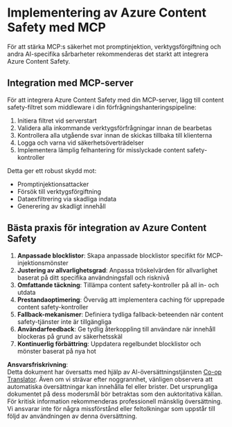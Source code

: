 <!--
CO_OP_TRANSLATOR_METADATA:
{
  "original_hash": "1b6c746d9e190deba4d8765267ffb94e",
  "translation_date": "2025-07-17T08:57:34+00:00",
  "source_file": "02-Security/azure-content-safety-implementation.md",
  "language_code": "sv"
}
-->
# Implementering av Azure Content Safety med MCP

För att stärka MCP:s säkerhet mot promptinjektion, verktygsförgiftning och andra AI-specifika sårbarheter rekommenderas det starkt att integrera Azure Content Safety.

## Integration med MCP-server

För att integrera Azure Content Safety med din MCP-server, lägg till content safety-filtret som middleware i din förfrågningshanteringspipeline:

1. Initiera filtret vid serverstart
2. Validera alla inkommande verktygsförfrågningar innan de bearbetas
3. Kontrollera alla utgående svar innan de skickas tillbaka till klienterna
4. Logga och varna vid säkerhetsöverträdelser
5. Implementera lämplig felhantering för misslyckade content safety-kontroller

Detta ger ett robust skydd mot:
- Promptinjektionsattacker
- Försök till verktygsförgiftning
- Dataexfiltrering via skadliga indata
- Generering av skadligt innehåll

## Bästa praxis för integration av Azure Content Safety

1. **Anpassade blocklistor**: Skapa anpassade blocklistor specifikt för MCP-injektionsmönster  
2. **Justering av allvarlighetsgrad**: Anpassa tröskelvärden för allvarlighet baserat på ditt specifika användningsfall och risknivå  
3. **Omfattande täckning**: Tillämpa content safety-kontroller på all in- och utdata  
4. **Prestandaoptimering**: Överväg att implementera caching för upprepade content safety-kontroller  
5. **Fallback-mekanismer**: Definiera tydliga fallback-beteenden när content safety-tjänster inte är tillgängliga  
6. **Användarfeedback**: Ge tydlig återkoppling till användare när innehåll blockeras på grund av säkerhetsskäl  
7. **Kontinuerlig förbättring**: Uppdatera regelbundet blocklistor och mönster baserat på nya hot

**Ansvarsfriskrivning**:  
Detta dokument har översatts med hjälp av AI-översättningstjänsten [Co-op Translator](https://github.com/Azure/co-op-translator). Även om vi strävar efter noggrannhet, vänligen observera att automatiska översättningar kan innehålla fel eller brister. Det ursprungliga dokumentet på dess modersmål bör betraktas som den auktoritativa källan. För kritisk information rekommenderas professionell mänsklig översättning. Vi ansvarar inte för några missförstånd eller feltolkningar som uppstår till följd av användningen av denna översättning.